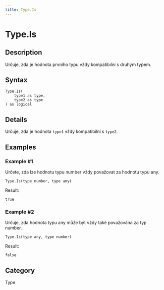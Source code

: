 ```yaml
---
title: Type.Is
---
```


# Type.Is


## Description

Určuje, zda je hodnota prvního typu vždy kompatibilní s druhým typem.


## Syntax

```powerquery
Type.Is(
    type1 as type,
    type2 as type
) as logical
```


## Details

Určuje, zda je hodnota <code>type1</code> vždy kompatibilní s <code>type2</code>.


## Examples

### Example #1 
Určete, zda lze hodnotu typu number vždy považovat za hodnotu typu any.
```powerquery
Type.Is(type number, type any)
```

Result: 
```powerquery
true
```


### Example #2 
Určuje, zda hodnota typu any může být vždy také považována za typ number.
```powerquery
Type.Is(type any, type number)
```

Result: 
```powerquery
false
```




## Category
Type
